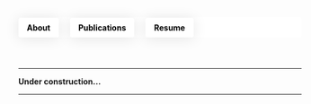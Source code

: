 <header style="background-color: white; padding: 0; margin-bottom: 0; position: relative; height: 36px; border-radius: 4px; display: flex; align-items: center;">
  <nav style="margin: 0; padding: 0; width: 100%;">
    <ul style="list-style-type: none; padding: 0; margin: 0; display: flex; align-items: center; height: 100%;">
      <li style="margin: 0 20px 0 0; padding: 0; display: flex; align-items: center;"> <!-- Set margin-right to 20px -->
        <a href="https://tanvirnwu.github.io/" style="color: black; text-decoration: none; padding: 9px 15px; border-radius: 4px; box-shadow: 0 2px 25px rgba(0, 0, 0, 0.1); transition: background-color 0.3s, color 0.3s; display: block;">
          <strong>About</strong>
        </a>
      </li>
      <li style="margin: 0 20px 0 0; padding: 0; display: flex; align-items: center;">
        <a href="https://tanvirnwu.github.io/pages/publications" style="color: black; text-decoration: none; padding: 9px 15px; border-radius: 4px; box-shadow: 0 2px 25px rgba(0, 0, 0, 0.1); transition: background-color 0.3s, color 0.3s; display: block;">
          <strong>Publications</strong>
        </a></li>
      <li style="margin: 0; padding: 0; display: flex; align-items: center;">
        <a href="https://tanvirnwu.github.io/assets/TanvirResume.pdf" style="color: black; text-decoration: none; padding: 9px 15px; border-radius: 4px; box-shadow: 0 2px 25px rgba(0, 0, 0, 0.1); transition: background-color 0.3s, color 0.3s; display: block;">
          <strong>Resume</strong>
        </a>
      </li>
    </ul>
  </nav>
</header>

<style>
  /* CSS styles for hover effect */
  a:hover {
    background-color: #0066ff; /* Blue background on hover */
    color: white; /* White text on hover */
  }

  a:hover strong {
    color: white; /* Ensure bold text inside links also turns white */
  }

  li {
    margin: 0; /* Remove any unnecessary margin */
    padding: 0; /* Remove padding from list items */
  }

  a {
    display: inline-block; /* Make the anchor display as a block to fill its parent */
    height: 100%; /* Ensure the link fills the parent's height */
  }
</style>



<hr style="margin-top: 55px;">
<p style="margin-top: 0px;"><strong>Under construction...</strong><br>
<hr>
